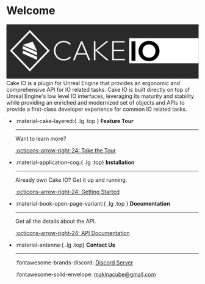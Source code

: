 # Welcome
![Cake IO](/img/home/splash-1.png)
Cake IO is a plugin for Unreal Engine that provides an ergonomic and comprehensive API for IO related tasks. Cake IO is built directly on top of Unreal Engine's low level IO interfaces, leveraging its maturity and stability while providing an enriched and modernized set of objects and APIs to provide a first-class developer experience for common IO related tasks. 

<div class="grid cards" markdown>

-   :material-cake-layered:{ .lg .top } __Feature Tour__ 

    ---

    Want to learn more? 

    [:octicons-arrow-right-24: Take the Tour](/tour/)

-   :material-application-cog:{ .lg .top}  __Installation__

    ---

    Already own Cake IO? Get it up and running.


    [:octicons-arrow-right-24: Getting Started ](/getting-started/installation/)

-   :material-book-open-page-variant:{ .lg .top } __Documentation__

    ---

    Get all the details about the API.

    [:octicons-arrow-right-24: API Documentation](/core-api/overview/)

-   :material-antenna:{ .lg .top} __Contact Us__

    ---
    :fontawesome-brands-discord: [Discord Server](https://discord.gg/sjnVsmMU9A)

    :fontawesome-solid-envelope: [makinacube@gmail.com](mailto:makinacube@gmail.com)

</div>